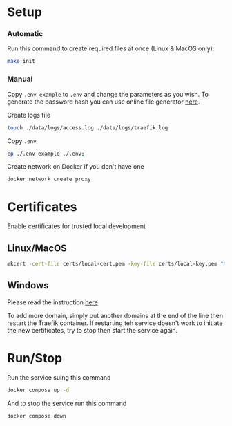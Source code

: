 Setup
============

### Automatic
Run this command to create required files at once (Linux & MacOS only):
```sh
make init
```

### Manual
Copy `.env-example` to `.env` and change the parameters as you wish. To generate the password hash you can use online file generator [here](https://bcrypt-generator.com).

Create logs file
```sh
touch ./data/logs/access.log ./data/logs/traefik.log
```
Copy `.env`
```sh
cp ./.env-example ./.env;
```
Create network on Docker if you don't have one
```sh
docker network create proxy
```

Certificates
============
Enable certificates for trusted local development

Linux/MacOS
------------
```sh
mkcert -cert-file certs/local-cert.pem -key-file certs/local-key.pem "traefik.local" "petshop.local"
```

Windows
------------
Please read the instruction [here](https://github.com/FiloSottile/mkcert)

To add more domain, simply put another domains at the end of the line then restart the Traefik container. If restarting teh service doesn't work to initiate the new certificates, try to stop then start the service again.

Run/Stop
=============
Run the service suing this command
```sh
docker compose up -d
```
And to stop the service run this command
```sh
docker compose down
```